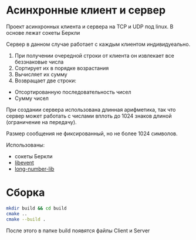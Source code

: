 # Асинхронные клиент и сервер
Проект асинхронных клиента и сервера на TCP и UDP под linux.
В основе лежат сокеты Беркли

Сервер в данном случае работает с каждым клиентом индивидуеально. 
1) При получении очередной строки от клиента он извлекает все беззнаковые числа
2) Сортирует их в порядке возрастания
3) Вычисляет их сумму
4) Возвращает две строки:
  - Отсортированную последовательность чисел
  - Сумму чисел

При создании сервера использована длинная арифметика, так что сервер может работать с числами вплоть до 1024 знаков длиной (ограничение на передачу).

Размер сообщения не фиксированный, но не более 1024 символов.

Использованы:
- сокеты Беркли
- [libevent](https://github.com/libevent/libevent/tree/master)
- [long-number-lib](https://github.com/mikeoborotov/long-number-lib/tree/master)

# Сборка
```bash
mkdir build && cd build
cmake ..
cmake --build .
```

После этого в папке build появятся файлы Client и Server
